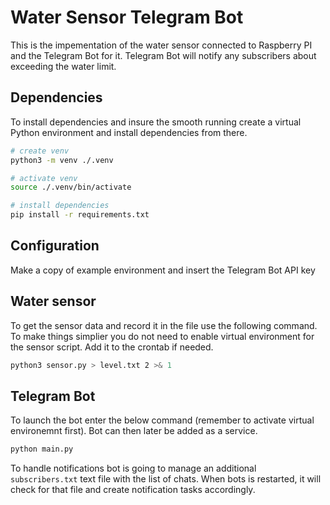 # Water Sensor Telegram Bot

This is the impementation of the water sensor connected to Raspberry PI and the Telegram Bot for it. Telegram Bot will notify any subscribers about exceeding the water limit.

## Dependencies

To install dependencies and insure the smooth running create a virtual Python environment and install dependencies from there.

```bash
# create venv
python3 -m venv ./.venv

# activate venv
source ./.venv/bin/activate

# install dependencies
pip install -r requirements.txt
```

## Configuration

Make a copy of example environment and insert the Telegram Bot API key

## Water sensor

To get the sensor data and record it in the file use the following command. To make things simplier you do not need to enable virtual environment for the sensor script. Add it to the crontab if needed.

```bash
python3 sensor.py > level.txt 2 >& 1
```

## Telegram Bot

To launch the bot enter the below command (remember to activate virtual environemnt first). Bot can then later be added as a service.

```bash
python main.py
```

To handle notifications bot is going to manage an additional ```subscribers.txt``` text file with the list of chats. When bots is restarted, it will check for that file and create notification tasks accordingly. 
